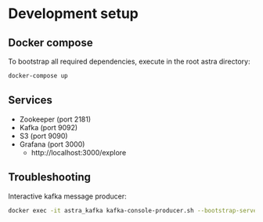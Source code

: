 # Development setup

## Docker compose
To bootstrap all required dependencies, execute in the root astra directory:
```bash
docker-compose up
```

## Services
* Zookeeper (port 2181)
* Kafka (port 9092)
* S3 (port 9090)
* Grafana (port 3000) 
    * http://localhost:3000/explore

## Troubleshooting

Interactive kafka message producer:
```bash
docker exec -it astra_kafka kafka-console-producer.sh --bootstrap-server kafka:9092 --topic test-topic
```
